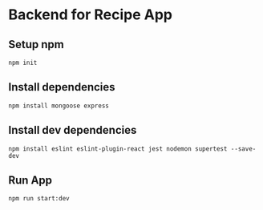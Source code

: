 # Backend for Recipe App

## Setup npm

`npm init`

## Install dependencies

```
npm install mongoose express
```

## Install dev dependencies

```
npm install eslint eslint-plugin-react jest nodemon supertest --save-dev
```

## Run App

```
npm run start:dev
```